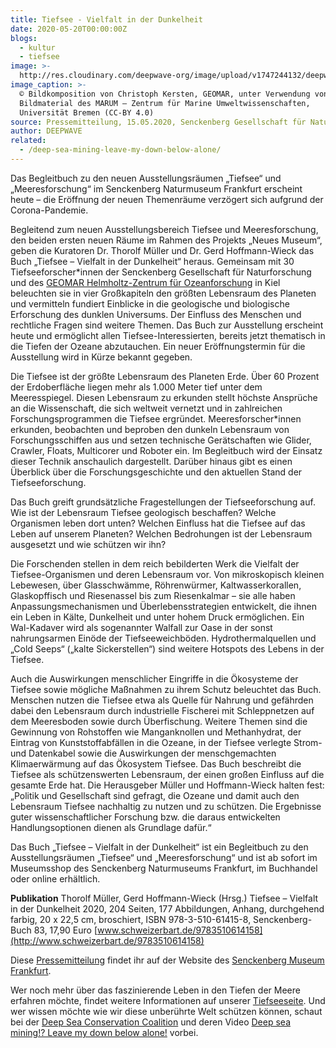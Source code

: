```yaml
---
title: Tiefsee - Vielfalt in der Dunkelheit
date: 2020-05-20T00:00:00Z
blogs:
  - kultur
  - tiefsee
image: >-
  http://res.cloudinary.com/deepwave-org/image/upload/v1747244132/deepwave.org/Tauchroboter_ROV_KIEL_6000_GEOMAR-scaled.jpg
image_caption: >-
  © Bildkomposition von Christoph Kersten, GEOMAR, unter Verwendung von
  Bildmaterial des MARUM – Zen­trum für Ma­ri­ne Um­welt­wis­sen­schaf­ten,
  Uni­ver­si­tät Bre­men (CC-BY 4.0)
source: Pressemitteilung, 15.05.2020, Senckenberg Gesellschaft für Naturforschung
author: DEEPWAVE
related:
  - /deep-sea-mining-leave-my-down-below-alone/
---
```

Das Begleitbuch zu den neuen Ausstellungsräumen „Tiefsee“ und „Meeresforschung“ im Senckenberg Naturmuseum Frankfurt erscheint heute – die Eröffnung der neuen Themenräume verzögert sich aufgrund der Corona-Pandemie.

Begleitend zum neuen Ausstellungsbereich Tiefsee und Meeresforschung, den beiden ersten neuen Räume im Rahmen des Projekts „Neues Museum“, geben die Kuratoren Dr. Thorolf Müller und Dr. Gerd Hoffmann-Wieck das Buch „Tiefsee – Vielfalt in der Dunkelheit“ heraus. Gemeinsam mit 30 Tiefseeforscher\*innen der Senckenberg Gesellschaft für Naturforschung und des [GEOMAR Helmholtz-Zentrum für Ozeanforschung](https://www.geomar.de/) in Kiel beleuchten sie in vier Großkapiteln den größten Lebensraum des Planeten und vermitteln fundiert Einblicke in die geologische und biologische Erforschung des dunklen Universums. Der Einfluss des Menschen und rechtliche Fragen sind weitere Themen. Das Buch zur Ausstellung erscheint heute und ermöglicht allen Tiefsee-Interessierten, bereits jetzt thematisch in die Tiefen der Ozeane abzutauchen. Ein neuer Eröffnungstermin für die Ausstellung wird in Kürze bekannt gegeben.

Die Tiefsee ist der größte Lebensraum des Planeten Erde. Über 60 Prozent der Erdoberfläche liegen mehr als 1.000 Meter tief unter dem Meeresspiegel. Diesen Lebensraum zu erkunden stellt höchste Ansprüche an die Wissenschaft, die sich weltweit vernetzt und in zahlreichen Forschungsprogrammen die Tiefsee ergründet. Meeresforscher\*innen erkunden, beobachten und beproben den dunkeln Lebensraum von Forschungsschiffen aus und setzen technische Gerätschaften wie Glider, Crawler, Floats, Multicorer und Roboter ein. Im Begleitbuch wird der Einsatz dieser Technik anschaulich dargestellt. Darüber hinaus gibt es einen Überblick über die Forschungsgeschichte und den aktuellen Stand der Tiefseeforschung.

Das Buch greift grundsätzliche Fragestellungen der Tiefseeforschung auf. Wie ist der Lebensraum Tiefsee geologisch beschaffen? Welche Organismen leben dort unten? Welchen Einfluss hat die Tiefsee auf das Leben auf unserem Planeten? Welchen Bedrohungen ist der Lebensraum ausgesetzt und wie schützen wir ihn?

Die Forschenden stellen in dem reich bebilderten Werk die Vielfalt der Tiefsee-Organismen und deren Lebensraum vor. Von mikroskopisch kleinen Lebewesen, über Glasschwämme, Röhrenwürmer, Kaltwasserkorallen, Glaskopffisch und Riesenassel bis zum Riesenkalmar – sie alle haben Anpassungsmechanismen und Überlebensstrategien entwickelt, die ihnen ein Leben in Kälte, Dunkelheit und unter hohem Druck ermöglichen. Ein Wal-Kadaver wird als sogenannter Walfall zur Oase in der sonst nahrungsarmen Einöde der Tiefseeweichböden. Hydrothermalquellen und „Cold Seeps“ („kalte Sickerstellen“) sind weitere Hotspots des Lebens in der Tiefsee.

Auch die Auswirkungen menschlicher Eingriffe in die Ökosysteme der Tiefsee sowie mögliche Maßnahmen zu ihrem Schutz beleuchtet das Buch. Menschen nutzen die Tiefsee etwa als Quelle für Nahrung und gefährden dabei den Lebensraum durch industrielle Fischerei mit Schleppnetzen auf dem Meeresboden sowie durch Überfischung. Weitere Themen sind die Gewinnung von Rohstoffen wie Manganknollen und Methanhydrat, der Eintrag von Kunststoffabfällen in die Ozeane, in der Tiefsee verlegte Strom- und Datenkabel sowie die Auswirkungen der menschgemachten Klimaerwärmung auf das Ökosystem Tiefsee. Das Buch beschreibt die Tiefsee als schützenswerten Lebensraum, der einen großen Einfluss auf die gesamte Erde hat. Die Herausgeber Müller und Hoffmann-Wieck halten fest: „Politik und Gesellschaft sind gefragt, die Ozeane und damit auch den Lebensraum Tiefsee nachhaltig zu nutzen und zu schützen. Die Ergebnisse guter wissenschaftlicher Forschung bzw. die daraus entwickelten Handlungsoptionen dienen als Grundlage dafür.“

Das Buch „Tiefsee – Vielfalt in der Dunkelheit“ ist ein Begleitbuch zu den Ausstellungsräumen „Tiefsee“ und „Meeresforschung“ und ist ab sofort im Museumsshop des Senckenberg Naturmuseums Frankfurt, im Buchhandel oder online erhältlich.

**Publikation** Thorolf Müller, Gerd Hoffmann-Wieck (Hrsg.) Tiefsee – Vielfalt in der Dunkelheit 2020, 204 Seiten, 177 Abbildungen, Anhang, durchgehend farbig, 20 x 22,5 cm, broschiert, ISBN 978-3-510-61415-8, Senckenberg-Buch 83, 17,90 Euro [www.schweizerbart.de/9783510614158](http://www.schweizerbart.de/9783510614158)

Diese&nbsp;[Pressemitteilung](https://www.senckenberg.de/de/pressemeldungen/tiefsee-vielfalt-in-der-dunkelheit/)&nbsp;findet ihr auf der Website des&nbsp;[Senckenberg Museum Frankfurt](https://museumfrankfurt.senckenberg.de/en/).

Wer noch mehr über das faszinierende Leben in den Tiefen der Meere erfahren möchte, findet weitere Informationen auf unserer [Tiefseeseite](https://www.deepwave.org/die-ozeane/die-tiefsee/). Und wer wissen möchte wie wir diese unberührte Welt schützen können, schaut bei der [Deep Sea Conservation Coalition](http://www.savethehighseas.org/) und deren Video [Deep sea mining!? Leave my down below alone!](https://www.deepwave.org/deep-sea-mining-leave-my-down-below-alone/)&nbsp;vorbei.